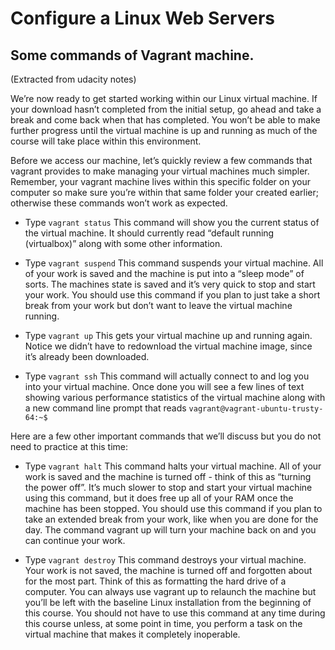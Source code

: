 # Configure a Linux Web Servers

## Some commands of Vagrant machine.

(Extracted from udacity notes)

We’re now ready to get started working within our Linux virtual machine. If your download hasn’t completed from the initial setup, go ahead and take a break and come back when that has completed. You won’t be able to make further progress until the virtual machine is up and running as much of the course will take place within this environment.

Before we access our machine, let’s quickly review a few commands that vagrant provides to make managing your virtual machines much simpler. Remember, your vagrant machine lives within this specific folder on your computer so make sure you’re within that same folder your created earlier; otherwise these commands won’t work as expected.

* Type `vagrant status`
This command will show you the current status of the virtual machine. It should currently read “default running (virtualbox)” along with some other information.

* Type `vagrant suspend`
This command suspends your virtual machine. All of your work is saved and the machine is put into a “sleep mode” of sorts. The machines state is saved and it’s very quick to stop and start your work. You should use this command if you plan to just take a short break from your work but don’t want to leave the virtual machine running.

* Type `vagrant up`
This gets your virtual machine up and running again. Notice we didn’t have to redownload the virtual machine image, since it’s already been downloaded.

* Type `vagrant ssh`
This command will actually connect to and log you into your virtual machine. Once done you will see a few lines of text showing various performance statistics of the virtual machine along with a new command line prompt that reads `vagrant@vagrant-ubuntu-trusty-64:~$`

Here are a few other important commands that we’ll discuss but you do not need to practice at this time:

* Type `vagrant halt`
This command halts your virtual machine. All of your work is saved and the machine is turned off - think of this as “turning the power off”. It’s much slower to stop and start your virtual machine using this command, but it does free up all of your RAM once the machine has been stopped. You should use this command if you plan to take an extended break from your work, like when you are done for the day. The command vagrant up will turn your machine back on and you can continue your work.

* Type `vagrant destroy`
This command destroys your virtual machine. Your work is not saved, the machine is turned off and forgotten about for the most part. Think of this as formatting the hard drive of a computer. You can always use vagrant up to relaunch the machine but you’ll be left with the baseline Linux installation from the beginning of this course. You should not have to use this command at any time during this course unless, at some point in time, you perform a task on the virtual machine that makes it completely inoperable.
